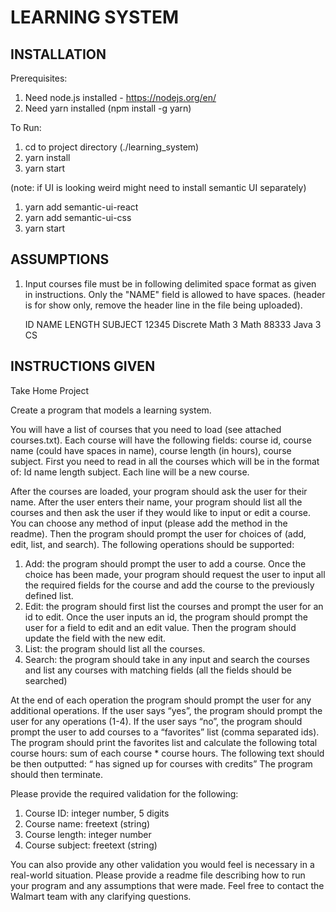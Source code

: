 # LEARNING SYSTEM
## INSTALLATION
Prerequisites:
1. Need node.js installed - https://nodejs.org/en/
2. Need yarn installed (npm install -g yarn)

To Run:
1. cd to project directory (./learning_system)
2. yarn install
3. yarn start

(note: if UI is looking weird might need to install semantic UI separately)
1. yarn add semantic-ui-react
2. yarn add semantic-ui-css
3. yarn start
## ASSUMPTIONS
1. Input courses file must be in following delimited space format as given in instructions. Only the "NAME" field is allowed to have spaces. (header is for show only, remove the header line in the file being uploaded).

    ID NAME LENGTH SUBJECT
    12345 Discrete Math 3 Math
    88333 Java 3 CS

## INSTRUCTIONS GIVEN
Take Home Project

Create a program that models a learning system.

You will have a list of courses that you need to load (see attached courses.txt). Each course will have the following fields: course id, course name (could have spaces in name), course length (in hours), course subject. First you need to read in all the courses which will be in the format of: Id name length subject. Each line will be a new course.

After the courses are loaded, your program should ask the user for their name. After the user enters their name, your program should list all the courses and then ask the user if they would like to input or edit a course. You can choose any method of input (please add the method in the readme). Then the program should prompt the user for choices of (add, edit, list, and search). The following operations should be supported:

1)	Add: the program should prompt the user to add a course. Once the choice has been made, your program should request the user to input all the required fields for the course and add the course to the previously defined list.
2)	Edit: the program should first list the courses and prompt the user for an id to edit. Once the user inputs an id, the program should prompt the user for a field to edit and an edit value. Then the program should update the field with the new edit.
3)	List: the program should list all the courses. 
4)	Search: the program should take in any input and search the courses and list any courses with matching fields (all the fields should be searched)

At the end of each operation the program should prompt the user for any additional operations. If the user says “yes”, the program should prompt the user for any operations (1-4). If the user says “no”, the program should prompt the user to add courses to a “favorites” list (comma separated ids). The program should print the favorites list and calculate the following total course hours: sum of each course * course hours. The following text should be then outputted:
“<user name inputted> has signed up for <number of courses> courses with <total course hours> credits”
The program should then terminate.

Please provide the required validation for the following:
1)	Course ID: integer number, 5 digits
2)	Course name: freetext (string) 
3)	Course length: integer number
4)	Course subject: freetext (string)

You can also provide any other validation you would feel is necessary in a real-world situation. Please provide a readme file describing how to run your program and any assumptions that were made. Feel free to contact the Walmart team with any clarifying questions.
